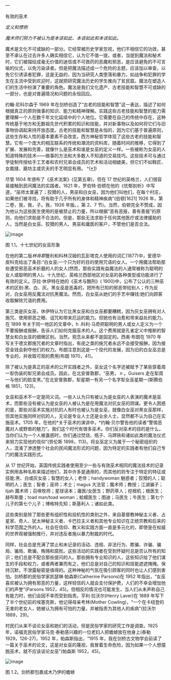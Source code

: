 

一

有效的巫术

*定义和惯例*

*魔术师们努力不被认为是本该如此、本该如此和本该如此。*

魔术是文化不可或缺的一部分。它经常被历史学家忽视，他们不相信它的功效，甚至不承认在过去许多人确实相信它，认为它不值一提。或者，当提到魔法和秘术时，它们被描绘成毫无价值的迷信或不可救药的恶魔和邪恶，是应该避免的不可言喻的仪式，以免污染读者。但是把魔法描述成一个危险的主题，应该加以审查，以免它引诱读者犯罪，这是无益的，因为当研究人类堕落和暴力，如战争和犯罪的学生在主流中受到欢迎时，这就把研究魔法历史的学生推向了贫民窟。魔法在塑造人们的生活中扮演了重要的角色。魔法是我们文化遗产、古老技能和智慧不可或缺的一部分，也是对普遍情况和问题的永恒回应。

约翰·尼科尔森于 1969 年在剑桥创造了“古老的技能和智慧”这一表达，描述了如何根据真正的原则做事的知识、能力和精神理解。实践这些古老技能和智慧的能力需要理解一个人在数千年文化延续中的个人地位。它需要在自己的传统中存在，这种传统基于地方和无数祖先世代积累的知识和技能，并对新事物以及如何将它们与旧事物协调起来持开放态度。古老的技能和智慧是永恒的，因为它们基于普遍原则，这些生存和人性的基本要素不会改变。西方神秘哲学体现了这些古老的技能和智慧。它有一个庞大的相互联系的传统和潮流的资料库，随着时间的推移，它得到了扩展、发展和完善，就像什么是巫术和谁是女巫的定义一样。一些被称为女巫的人知道特殊的技术——做事的方法和大多数人不知道的交易技巧。这些技术可与通过学徒制传授给手工艺者和农村兄弟会成员的艺术和活动相媲美，但它们不如鞋匠、女裁缝、磨坊主或农夫的手艺明显有用。 ^([*1](9781620558454_ftn.xhtml#ft1))

尽管 1604 年颁布了《巫术法案》(见第五章)，但在 17 世纪的英格兰，人们很容易接触到民间魔法的实践者。1621 年，罗伯特·伯顿在他的《忧郁剖析》中写道，“巫师太普遍了；狡猾的人，男巫和白女巫，因为他们叫他们，在每个村庄，如果他们被寻找，将有助于几乎所有的身体和精神疾病”(伯顿[1621] 1926 年，第二卷，我，我，子。我，1926 年版。，第 2、7 节)。当然，伯顿完全不赞成，因为他认为这些医生使用的是被禁止的力量，所以根据“恶有恶报，善有善报”的原则，向他们求助是不合法的。但是，那些无法求助于任何其他医疗或法律援助的人，当然是白女巫、狡猾的男人、男巫和庸医的客户，不管他们是否合法。

![image](images/9781620558454_003.jpg)

图 1.1。十七世纪的女巫形象

在他的第二版*林肯郡*曼利和科林汉姆的瓦彭塔克人使用的词汇(1877)中，爱德华·皮科克给出了条目:“白女巫:一个只为好的目的使用咒语的女人。一个用魔法帮助那些遭受邪恶巫术折磨的人的女人(然而，那些实践有益魔法的人通常被称为聪明的女人或聪明的男人)。十九世纪，英格兰西部地区对女巫的各种类型或功能进行了有效的定义。莎拉·休伊特在她的《巫术与酷刑》( 1900)中，公布了公认的三种巫术的区别:黑、白、灰。黑女巫是恶毒的，把所有已知的邪恶带给别人；作为反对，白女巫用反魔法对抗黑魔法。然而，白女巫从她们的手艺中赚钱:她们向顾客收取解除咒语的费用。

第三类是灰女巫，休伊特认为它比黑女巫和白女巫都要糟糕，因为灰女巫拥有对人施咒、使用邪恶之眼、诅咒和带来厄运的能力。但她也有治愈和带来益处的能力。在 1899 年关于同一地区的文章中，h .科利·马奇把聪明的男人或女人定义为一个不要报酬或报酬，告诉人们如何克服巫术的人。这个费用就是孔雀定义中推断的智慧女和白女巫的细微区别。当然，观念从来都不是固定的。西奥·布朗在 1970 年写关于德文郡施咒者的文章时指出，有疣之类的施咒者永远不会接受报酬，因为接受金钱会剥夺他们的权力。布朗注意到这是一个现代的发展，因为旧的白女巫总是专业的，并收取可观的费用(布朗 1970，41)。

除了被认为是真正的巫术的公开实践者之外，巫女这个名字还被赋予了某些穿着周一犁伪装的犁兄弟会成员。因此，在北安普敦郡，“巫男， *n* 。Guisers 走在犁周一与他们的脸变黑。”在北安普敦郡，犁星期一有另一个名字犁女巫星期一(斯腾伯格 1851，123)。

女巫和巫术不一定是同义词。一些人认为只有被认为是女巫的人表演的魔术是巫术，而那些没有被认为是女巫的人被认为是在用魔法对抗女巫的阴谋。更令人困惑的是，那些对巫术实施对抗的人有时也被认为是女巫，就像白女巫对黑女巫那样，但其他实施同样对抗的人，无论是专业人士还是业余人士，显然都不认为自己在实施巫术。1705 年，在他的*关于巫术的演讲中，*约翰·贝尔警告他的读者“警惕恶魔对人或野兽的魅力”。我们这个时代有很多巫术。你们反对巫术的目的是什么，当你们认为一个人被蛊惑时，你们通过焚烧、瓶子、马蹄铁和诸如此类的魔法仪式来努力实现他的信仰”(劳伦斯 1898，113)。将女巫定义为属于一个秘密组织的人，混淆了渗透整个社会的民间魔法形式的问题，因为特定的实践者有他们自己专门的魔法实践形式。

从 17 世纪开始，英国传统实践者使用至少一些与有效巫术相同的魔法技术的记录实例用各种名称来描述他们，其中许多是通用的，而其他的则专注于特定的特征或技能:黑、白或灰女巫；智慧的女人；老伴；handywoman 魅惑者；狡猾的人；聪明的人；医生；智者；巫师；术士；magus 大法官；魔术师；教授；江湖骗子；lijah 魔术师；召唤牧师；星球读本；庸医/女医生；野药草人；挖根机；根医生；赫布斯曼；toad man/toad woman；蛤蟆医生；图迪；马医生；牛医生；第七个儿子的第七个儿子；博格特先知；斯基利人；诸如此类。

这些类别是除了那些更有组织性和投机性的类别之外，来自基督教神秘主义者、占星家、奇人、犹太神秘主义者、卡巴拉主义者和其他专业知识在正统宗教和后来的科学范围之外的人。社会在信仰、教义和实践方面一直是多元化的，即使是在权威的世界观被强制推行，并对违反者施以暴力制裁的时代。

同样，社会总是充满了禁止和未记录的活动、违规、非法行为、欺骗、诈骗、骗局、骗局、欺骗、贿赂和腐败。这些活动的实践者在受到怀疑时总是否认所有的知识；他们总是不配合那些提问的人。那些拥有专业知识的人，这些知识给了他们谋生的手段和权力，或者两者兼而有之，他们总是对自己的知识和技能遮遮掩掩。保持沉默，不泄露秘密是值得的。这种神秘的气氛在吸引顾客的同时也让人们感到害怕。剑桥郡的民俗学家凯瑟琳·帕森斯(Catherine Parsons)在 1952 年指出，“女巫喜欢被认为拥有邪恶的力量，这样轻信的人就会支付保护费，人们的不幸会增加他们的声誉”(Parsons 1952，45)。但相反的情况也可能发生，当人们从未声称自己有能力时，他们会因不幸而受到指责。亨利·拉沃尔(Henry Laver)在 1889 年写下了半个世纪前的埃塞克斯，他记得母亲考林(Mother Cowling)，“一个在卡纽登的无害的老女人，她被认为拥有可怕的力量，并被指责为其他人的疾病”(拉沃尔 1889，29)。

村民们从来不谈论女巫和她们的活动，但是民俗学家的研究工作是调查。1925 年，诺福克民俗学家马克·泰勒感兴趣的一位老妇人把蟾蜍放在他身上(泰勒 1929，126-27)，1952 年，帕森斯指出，“1915 年，我在剑桥古文物学会前读了一篇关于巫术的论文，这是对女巫的蔑视，我冒着生命危险，因为如果一个人想摆脱巫术，就不应该谈论女巫”(帕森斯 1952，45)。

![image](images/9781620558454_004.jpg)

图 1.2。剑桥郡包裹成木乃伊的蟾蜍